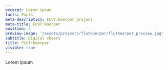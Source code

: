 ```yaml
---
excerpt: Lorem ipsum
facts: Facts
meta-description: FLUT:koerper project
meta-title: FLUT:koerper
position: 4
preview-image: '/assets/projects/flutkoerper/flutkoerper_preview.jpg'
subtitle: Digital cheers
title: FLUT:koerper
visible: true
---
```


Lorem ipsum
